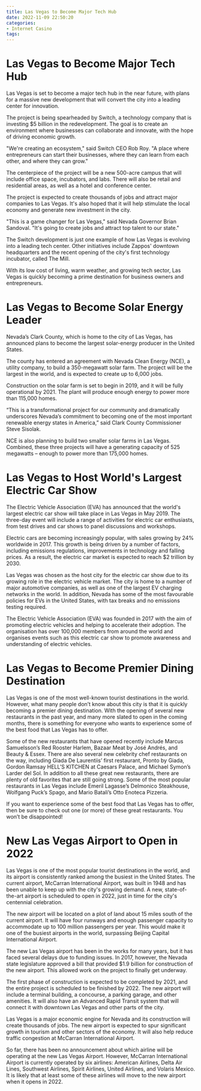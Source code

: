 ```yaml
---
title: Las Vegas to Become Major Tech Hub
date: 2022-11-09 22:50:20
categories:
- Internet Casino
tags:
---
```



#  Las Vegas to Become Major Tech Hub

Las Vegas is set to become a major tech hub in the near future, with plans for a massive new development that will convert the city into a leading center for innovation.

The project is being spearheaded by Switch, a technology company that is investing $5 billion in the redevelopment. The goal is to create an environment where businesses can collaborate and innovate, with the hope of driving economic growth.

"We're creating an ecosystem," said Switch CEO Rob Roy. "A place where entrepreneurs can start their businesses, where they can learn from each other, and where they can grow."

The centerpiece of the project will be a new 500-acre campus that will include office space, incubators, and labs. There will also be retail and residential areas, as well as a hotel and conference center.

The project is expected to create thousands of jobs and attract major companies to Las Vegas. It's also hoped that it will help stimulate the local economy and generate new investment in the city.

"This is a game changer for Las Vegas," said Nevada Governor Brian Sandoval. "It's going to create jobs and attract top talent to our state."

The Switch development is just one example of how Las Vegas is evolving into a leading tech center. Other initiatives include Zappos' downtown headquarters and the recent opening of the city's first technology incubator, called The Mill.

With its low cost of living, warm weather, and growing tech sector, Las Vegas is quickly becoming a prime destination for business owners and entrepreneurs.

#  Las Vegas to Become Solar Energy Leader

Nevada’s Clark County, which is home to the city of Las Vegas, has announced plans to become the largest solar-energy producer in the United States.

The county has entered an agreement with Nevada Clean Energy (NCE), a utility company, to build a 350-megawatt solar farm. The project will be the largest in the world, and is expected to create up to 6,000 jobs.

Construction on the solar farm is set to begin in 2019, and it will be fully operational by 2021. The plant will produce enough energy to power more than 115,000 homes.

“This is a transformational project for our community and dramatically underscores Nevada’s commitment to becoming one of the most important renewable energy states in America,” said Clark County Commissioner Steve Sisolak.

NCE is also planning to build two smaller solar farms in Las Vegas. Combined, these three projects will have a generating capacity of 525 megawatts – enough to power more than 175,000 homes.

#  Las Vegas to Host World's Largest Electric Car Show

The Electric Vehicle Association (EVA) has announced that the world's largest electric car show will take place in Las Vegas in May 2019. The three-day event will include a range of activities for electric car enthusiasts, from test drives and car shows to panel discussions and workshops.

Electric cars are becoming increasingly popular, with sales growing by 24% worldwide in 2017. This growth is being driven by a number of factors, including emissions regulations, improvements in technology and falling prices. As a result, the electric car market is expected to reach $2 trillion by 2030.

Las Vegas was chosen as the host city for the electric car show due to its growing role in the electric vehicle market. The city is home to a number of major automotive companies, as well as one of the largest EV charging networks in the world. In addition, Nevada has some of the most favourable policies for EVs in the United States, with tax breaks and no emissions testing required.

The Electric Vehicle Association (EVA) was founded in 2017 with the aim of promoting electric vehicles and helping to accelerate their adoption. The organisation has over 100,000 members from around the world and organises events such as this electric car show to promote awareness and understanding of electric vehicles.

#  Las Vegas to Become Premier Dining Destination

Las Vegas is one of the most well-known tourist destinations in the world. However, what many people don’t know about this city is that it is quickly becoming a premier dining destination. With the opening of several new restaurants in the past year, and many more slated to open in the coming months, there is something for everyone who wants to experience some of the best food that Las Vegas has to offer.

Some of the new restaurants that have opened recently include Marcus Samuelsson’s Red Rooster Harlem, Bazaar Meat by José Andrés, and Beauty & Essex. There are also several new celebrity chef restaurants on the way, including Giada De Laurentiis’ first restaurant, Pronto by Giada, Gordon Ramsay HELL’S KITCHEN at Caesars Palace, and Michael Symon’s Larder del Sol. In addition to all these great new restaurants, there are plenty of old favorites that are still going strong. Some of the most popular restaurants in Las Vegas include Emeril Lagasse’s Delmonico Steakhouse, Wolfgang Puck’s Spago, and Mario Batali’s Otto Enoteca Pizzeria.

If you want to experience some of the best food that Las Vegas has to offer, then be sure to check out one (or more) of these great restaurants. You won’t be disappointed!

#  New Las Vegas Airport to Open in 2022

Las Vegas is one of the most popular tourist destinations in the world, and its airport is consistently ranked among the busiest in the United States. The current airport, McCarran International Airport, was built in 1948 and has been unable to keep up with the city's growing demand. A new, state-of-the-art airport is scheduled to open in 2022, just in time for the city's centennial celebration.

The new airport will be located on a plot of land about 15 miles south of the current airport. It will have four runways and enough passenger capacity to accommodate up to 100 million passengers per year. This would make it one of the busiest airports in the world, surpassing Beijing Capital International Airport.

The new Las Vegas airport has been in the works for many years, but it has faced several delays due to funding issues. In 2017, however, the Nevada state legislature approved a bill that provided $1.9 billion for construction of the new airport. This allowed work on the project to finally get underway.

The first phase of construction is expected to be completed by 2021, and the entire project is scheduled to be finished by 2022. The new airport will include a terminal building, a concourse, a parking garage, and other amenities. It will also have an Advanced Rapid Transit system that will connect it with downtown Las Vegas and other parts of the city.

Las Vegas is a major economic engine for Nevada and its construction will create thousands of jobs. The new airport is expected to spur significant growth in tourism and other sectors of the economy. It will also help reduce traffic congestion at McCarran International Airport.

So far, there has been no announcement about which airline will be operating at the new Las Vegas Airport. However, McCarran International Airport is currently operated by six airlines: American Airlines, Delta Air Lines, Southwest Airlines, Spirit Airlines, United Airlines, and Volaris Mexico. It is likely that at least some of these airlines will move to the new airport when it opens in 2022.